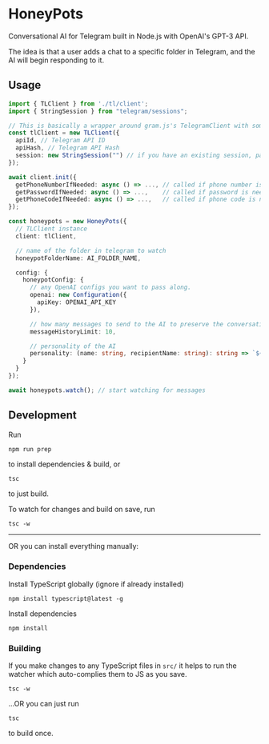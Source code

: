 # HoneyPots

Conversational AI for Telegram built in Node.js with OpenAI's GPT-3 API.

The idea is that a user adds a chat to a specific folder in Telegram, and the AI will begin responding to it.

## Usage

``` typescript
import { TLClient } from './tl/client';
import { StringSession } from "telegram/sessions";

// This is basically a wrapper around gram.js's TelegramClient with some helpful methods
const tlClient = new TLClient({ 
  apiId, // Telegram API ID
  apiHash, // Telegram API Hash
  session: new StringSession("") // if you have an existing session, pass it here to skip the login
});

await client.init({
  getPhoneNumberIfNeeded: async () => ..., // called if phone number is needed
  getPasswordIfNeeded: async () => ...,    // called if password is needed
  getPhoneCodeIfNeeded: async () => ...,   // called if phone code is needed
});

const honeypots = new HoneyPots({
  // TLClient instance
  client: tlClient,

  // name of the folder in telegram to watch
  honeypotFolderName: AI_FOLDER_NAME,

  config: {
    honeypotConfig: {
      // any OpenAI configs you want to pass along.
      openai: new Configuration({
        apiKey: OPENAI_API_KEY
      }),

      // how many messages to send to the AI to preserve the conversation
      messageHistoryLimit: 10, 

      // personality of the AI
      personality: (name: string, recipientName: string): string => `${name} is a friend that enjoys hockey and lives in Canada. ${name} is a bit grumpy, and is always mad at the neighborhood kids, for making too much noise.`,
    }
  }
});

await honeypots.watch(); // start watching for messages
```

## Development
Run 
```
npm run prep
```
to install dependencies & build, or
```
tsc
```
to just build.

To watch for changes and build on save, run
```
tsc -w
```

-----

OR you can install everything manually:

### Dependencies
Install TypeScript globally (ignore if already installed)
```
npm install typescript@latest -g
```
Install dependencies
```
npm install
```

### Building
If you make changes to any TypeScript files in `src/` it helps to run the watcher which auto-complies them to JS as you save.
```
tsc -w
```
...OR you can just run 
```
tsc
```
to build once.
